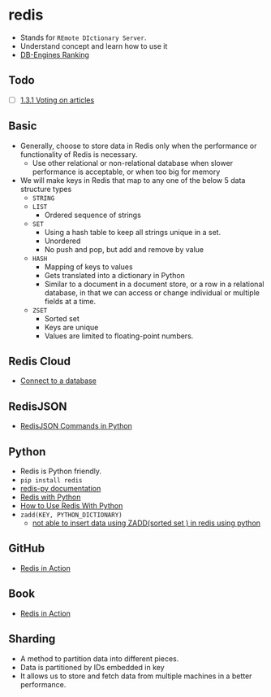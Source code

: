 # redis

- Stands for `REmote DIctionary Server`.
- Understand concept and learn how to use it
- [DB-Engines Ranking](https://db-engines.com/en/ranking)

## Todo

- [ ] [1.3.1 Voting on articles](https://redis.com/ebook/part-1-getting-started/chapter-1-getting-to-know-redis/1-3-hello-redis/1-3-1-voting-on-articles/)

## Basic

- Generally, choose to store data in Redis only when the performance or functionality of Redis is necessary.
  - Use other relational or non-relational database when slower performance is acceptable, or when too big for memory
- We will make keys in Redis that map to any one of the below 5 data structure types
  - `STRING`
  - `LIST`
    - Ordered sequence of strings
  - `SET`
    - Using a hash table to keep all strings unique in a set.
    - Unordered
    - No push and pop, but add and remove by value
  - `HASH`
    - Mapping of keys to values
    - Gets translated into a dictionary in Python
    - Similar to a document in a document store, or a row in a relational database, in that we can access or change
      individual or multiple fields at a time.
  - `ZSET`
    - Sorted set
    - Keys are unique
    - Values are limited to floating-point numbers.

## Redis Cloud

- [Connect to a database](https://docs.redis.com/latest/rc/rc-quickstart/)

## RedisJSON

- [RedisJSON Commands in Python](https://redis-py.readthedocs.io/en/stable/redismodules.html#redisjson-commands)

## Python

- Redis is Python friendly.
- `pip install redis`
- [redis-py documentation](https://redis-py.readthedocs.io/en/stable/)
- [Redis with Python](https://docs.redis.com/latest/rs/references/client_references/client_python/)
- [How to Use Redis With Python](https://realpython.com/python-redis/#using-redis-py-redis-in-python)
- `zadd(KEY, PYTHON_DICTIONARY)`
  - [not able to insert data using ZADD(sorted set ) in redis using python](https://stackoverflow.com/questions/53553009/not-able-to-insert-data-using-zaddsorted-set-in-redis-using-python)

## GitHub

- [Redis in Action](https://github.com/josiahcarlson/redis-in-action)

## Book

- [Redis in Action](https://redis.com/ebook/redis-in-action/)

## Sharding

- A method to partition data into different pieces.
- Data is partitioned by IDs embedded in key
- It allows us to store and fetch data from multiple machines in a better performance.